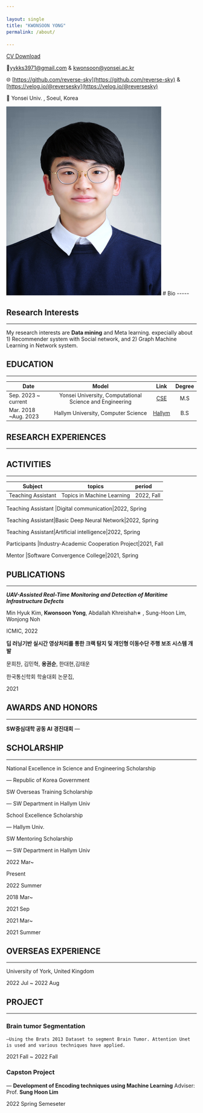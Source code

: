 ```yaml
---

layout: single
title: "KWONSOON YONG"
permalink: /about/

---
```


[CV Download](https://drive.google.com/file/d/1qVR79WUlrT5dfnhpbITQWqVxxoXylMKO/view)

📧yykks3971@gmail.com & kwonsoon@yonsei.ac.kr 


🌐 [https://github.com/reverse-sky](https://github.com/reverse-sky) & [https://velog.io/@reversesky](https://velog.io/@reversesky)

📍 Yonsei Univ. , Soeul, Korea

<img src="assets/images/about/kwonsoon.jpg" width="410" height="500"  />
# Bio
-----


## Research Interests

---

My research interests are **Data mining** and Meta learning. expecially about 1) Recommender system with Social network,  and 2) Graph Machine Learning in Network system.  

## EDUCATION

---
|Date                            |Model                           |Link                            |Degree|  
|--------------------------------|:------------------------------:|:------------------------------:|:-----:|  
|Sep. 2023 ~ current  |Yonsei University, Computational Science and Engineering |<a href="https://cse.yonsei.ac.kr/cse/index.do">CSE</a>|M.S|  
|Mar. 2018 ~Aug. 2023  |Hallym University, Computer Science       |<a href="https://sw.hallym.ac.kr/index.php">Hallym</a>|B.S|  



## RESEARCH EXPERIENCES

---



## ACTIVITIES

---

|Subject | topics | period
|----|:---:|:----|
Teaching Assistant |Topics in Machine Learning|2022, Fall

Teaching Assistant |Digital communication|2022, Spring


Teaching Assistant|Basic Deep Neural Network|2022, Spring

Teaching Assistant|Artificial intelligence|2022, Spring

Participants |Industry-Academic Cooperation Project|2021, Fall

Mentor |Software Convergence College|2021, Spring


## PUBLICATIONS

---

***UAV-Assisted Real-Time Monitoring and Detection of Maritime Infrastructure Defects***

Min Hyuk Kim, **Kwonsoon Yong**, Abdallah Khreishah∗ , Sung-Hoon Lim, Wonjong Noh

ICMIC, 2022

**딥 러닝기반 실시간 영상처리를 통한 크랙 탐지 및 개인형 이동수단 주행 보조 시스템 개발**

문희찬, 김민혁, **용권순**, 한대현,김태운

한국통신학회  학술대회 논문집,

2021

## AWARDS AND HONORS

---

**SW중심대학 공동 AI 경진대회**                                                —



## SCHOLARSHIP

---

National Excellence in Science and Engineering Scholarship

  — Republic of Korea Government

SW Overseas Training Scholarship

— SW Department  in Hallym Univ

  

School Excellence Scholarship

  — Hallym Univ.

SW Mentoring Scholarship

  — SW Department  in Hallym Univ

2022 Mar~

Present 

2022 Summer

2018 Mar~

2021 Sep

2021 Mar~ 

2021 Summer

## OVERSEAS EXPERIENCE

---

University of York, United Kingdom

2022 Jul ~ 2022 Aug

## PROJECT

---

### Brain tumor Segmentation

    —Using the Brats 2013 Dataset to segment Brain Tumor. Attention Unet is used and various techniques have applied.

2021 Fall ~ 2022 Fall

### Capston Project

— ****Development of Encoding techniques using Machine Learning**** Adviser: Prof. **Sung Hoon Lim**

2022 Spring Semeseter
